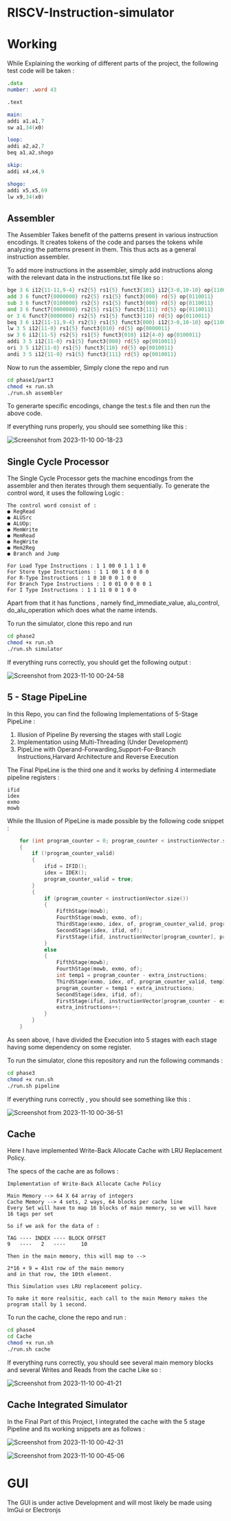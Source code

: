 # RISCV-Instruction-simulator


# Working

While Explaining the working of different parts of the project, the following test code will be taken : 

```asm
.data
number: .word 43

.text

main:
addi a1,a1,7
sw a1,34(x0)

loop:
addi a2,a2,7
beq a1,a2,shogo

skip:
addi x4,x4,9

shogo:
addi x5,x5,69
lw x9,34(x0)
```

## Assembler

The Assembler Takes benefit of the patterns present in various instruction encodings. It creates tokens of the code and parses the tokens while analyzing the patterns present in them. 
This thus acts as a general instruction assembler. 

To add more instructions in the assembler, simply add instructions along with the relevant data in the instructions.txt file like so : 

```asm
bge 3 6 i12{11-11,9-4} rs2{5} rs1{5} funct3{101} i12{3-0,10-10} op{1100011}
add 3 6 funct7{0000000} rs2{5} rs1{5} funct3{000} rd{5} op{0110011}
sub 3 6 funct7{0100000} rs2{5} rs1{5} funct3{000} rd{5} op{0110011}
and 3 6 funct7{0000000} rs2{5} rs1{5} funct3{111} rd{5} op{0110011}
or 3 6 funct7{0000000} rs2{5} rs1{5} funct3{110} rd{5} op{0110011}
beq 3 6 i12{11-11,9-4} rs2{5} rs1{5} funct3{000} i12{3-0,10-10} op{1100011}
lw 3 5 i12{11-0} rs1{5} funct3{010} rd{5} op{0000011}
sw 3 6 i12{11-5} rs2{5} rs1{5} funct3{010} i12{4-0} op{0100011}
addi 3 5 i12{11-0} rs1{5} funct3{000} rd{5} op{0010011}
ori 3 5 i12{11-0} rs1{5} funct3{110} rd{5} op{0010011}
andi 3 5 i12{11-0} rs1{5} funct3{111} rd{5} op{0010011}
```

Now to run the assembler, Simply clone the repo and run 

```sh
cd phase1/part3
chmod +x run.sh
./run.sh assembler
```

To generarte specific encodings, change the test.s file and then run the above code. 

If everything runs properly, you should see something like this : 

![Screenshot from 2023-11-10 00-18-23](https://github.com/Sh0g0-1758/RISCV-Instruction-simulator/assets/114918019/e4aa8ca0-b8ca-458f-9e7d-fde563d951fe)

## Single Cycle Processor

The Single Cycle Processor gets the machine encodings from the assembler and then iterates through them sequentially. To generate the control word, it uses the following Logic : 

```
The control word consist of :
● RegRead
● ALUSrc
● ALUOp:
● MemWrite
● MemRead
● RegWrite
● Mem2Reg
● Branch and Jump

For Load Type Instructions : 1 1 00 0 1 1 1 0
For Store type Instructions : 1 1 00 1 0 0 0 0
For R-Type Instructions : 1 0 10 0 0 1 0 0
For Branch Type Instructions : 1 0 01 0 0 0 0 1
For I Type Instructions : 1 1 11 0 0 1 0 0
```

Apart from that it has functions , namely find_immediate_value, alu_control, do_alu_operation which does what the name intends. 

To run the simulator, clone this repo and run 

```sh
cd phase2
chmod +x run.sh
./run.sh simulator
```

If everything runs correctly, you should get the following output : 

![Screenshot from 2023-11-10 00-24-58](https://github.com/Sh0g0-1758/RISCV-Instruction-simulator/assets/114918019/8c720b7c-4af7-425c-b9f9-180c64001751)

## 5 - Stage PipeLine

In this Repo, you can find the following Implementations of 5-Stage PipeLine : 

1) Illusion of Pipeline By reversing the stages with stall Logic
2) Implementation using Multi-Threading (Under Development)
3) PipeLine with Operand-Forwarding,Support-For-Branch Instructions,Harvard Architecture and Reverse Execution

The Final PipeLine is the third one and it works by defining 4 intermediate pipeline registers : 

```
ifid
idex
exmo
mowb
```

While the Illusion of PipeLine is made possible by the following code snippet : 

```cpp
    for (int program_counter = 0; program_counter < instructionVector.size() + 4; program_counter++)
    {
        if (!program_counter_valid)
        {
            ifid = IFID();
            idex = IDEX();
            program_counter_valid = true;
        }
        {
            if (program_counter < instructionVector.size())
            {
                FifthStage(mowb);
                FourthStage(mowb, exmo, of);
                ThirdStage(exmo, idex, of, program_counter_valid, program_counter, instructionVector.size());
                SecondStage(idex, ifid, of);
                FirstStage(ifid, instructionVector[program_counter], program_counter);
            }
            else
            {
                FifthStage(mowb);
                FourthStage(mowb, exmo, of);
                int temp1 = program_counter - extra_instructions;
                ThirdStage(exmo, idex, of, program_counter_valid, temp1, instructionVector.size());
                program_counter = temp1 + extra_instructions;
                SecondStage(idex, ifid, of);
                FirstStage(ifid, instructionVector[program_counter - extra_instructions], program_counter - extra_instructions);
                extra_instructions++;
            }
        }
    }
```

As seen above, I have divided the Execution into 5 stages with each stage having some dependency on some register. 

To run the simulator, clone this repository and run the following commands : 

```sh
cd phase3
chmod +x run.sh
./run.sh pipeline
```

If everything runs correctly , you should see something like this : 

![Screenshot from 2023-11-10 00-36-51](https://github.com/Sh0g0-1758/RISCV-Instruction-simulator/assets/114918019/66a572a3-bc69-48eb-934b-49fe7b99ec33)

## Cache

Here I have implemented Write-Back Allocate Cache with LRU Replacement Policy. 

The specs of the cache are as follows : 

```
Implementation of Write-Back Allocate Cache Policy

Main Memory --> 64 X 64 array of integers
Cache Memory --> 4 sets, 2 ways, 64 blocks per cache line
Every Set will have to map 16 blocks of main memory, so we will have 16 tags per set

So if we ask for the data of :

TAG ---- INDEX ---- BLOCK OFFSET
9   ----   2   ----     10

Then in the main memory, this will map to -->

2*16 + 9 = 41st row of the main memory
and in that row, the 10th element.

This Simulation uses LRU replacement policy.

To make it more realsitic, each call to the main Memory makes the program stall by 1 second.
```

To run the cache, clone the repo and run : 

```sh
cd phase4
cd Cache
chmod +x run.sh
./run.sh cache
```

If everything runs correctly, you should see several main memory blocks and several Writes and Reads from the cache Like so : 

![Screenshot from 2023-11-10 00-41-21](https://github.com/Sh0g0-1758/RISCV-Instruction-simulator/assets/114918019/36e1d83d-c551-4c55-9cf2-6dad32b3dcd9)

## Cache Integrated Simulator 

In the Final Part of this Project, I integrated the cache with the 5 stage Pipeline and its working snippets are as follows : 

![Screenshot from 2023-11-10 00-42-31](https://github.com/Sh0g0-1758/RISCV-Instruction-simulator/assets/114918019/48c1393b-c494-4b95-8083-46fbf755d318)

![Screenshot from 2023-11-10 00-45-06](https://github.com/Sh0g0-1758/RISCV-Instruction-simulator/assets/114918019/d9027254-61eb-4d4e-a415-d96aa55f2dfa)

# GUI 

The GUI is under active Development and will most likely be made using ImGui or Electronjs

